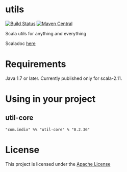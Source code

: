 # utils
[![Build Status](https://snap-ci.com/indix/utils/branch/master/build_image)](https://snap-ci.com/indix/utils/branch/master) [![Maven Central](https://maven-badges.herokuapp.com/maven-central/com.indix/utils_2.11/badge.svg)](https://maven-badges.herokuapp.com/maven-central/com.indix/utils_2.11)

Scala utils for anything and everything


Scaladoc [here](http://oss.indix.com/utils/latest/api/)

# Requirements

Java 1.7 or later.
Currently published only for scala-2.11.


# Using in your project

## util-core

`"com.indix" %% "util-core" % "0.2.36"`

# License

This project is licensed under the [Apache License](https://raw.githubusercontent.com/indix/utils/master/LICENSE)

